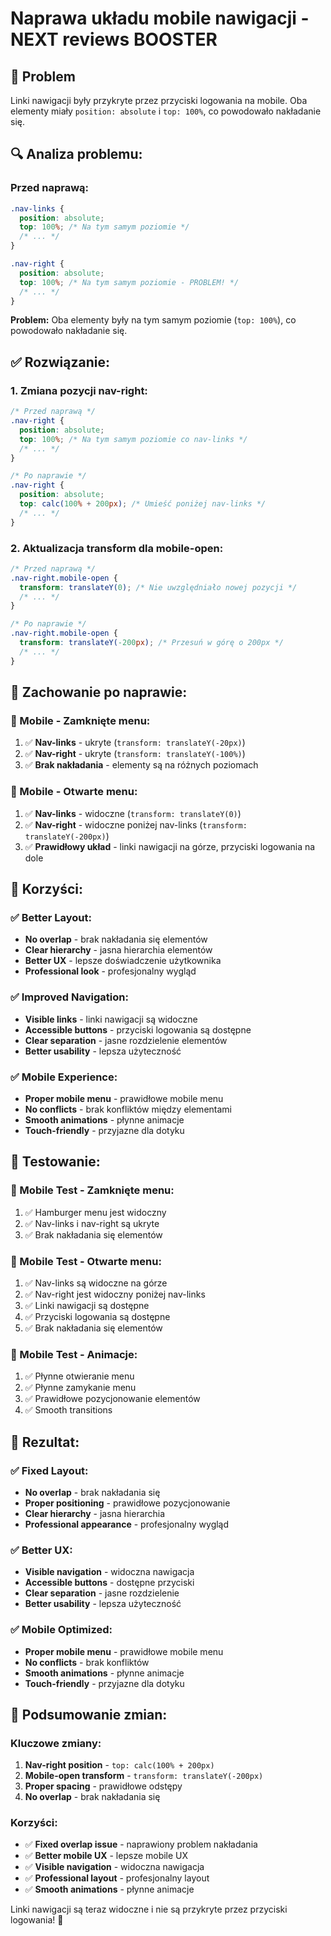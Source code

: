 # Naprawa układu mobile nawigacji - NEXT reviews BOOSTER

## 🐛 Problem
Linki nawigacji były przykryte przez przyciski logowania na mobile. Oba elementy miały `position: absolute` i `top: 100%`, co powodowało nakładanie się.

## 🔍 **Analiza problemu:**

### **Przed naprawą:**
```css
.nav-links {
  position: absolute;
  top: 100%; /* Na tym samym poziomie */
  /* ... */
}

.nav-right {
  position: absolute;
  top: 100%; /* Na tym samym poziomie - PROBLEM! */
  /* ... */
}
```

**Problem:** Oba elementy były na tym samym poziomie (`top: 100%`), co powodowało nakładanie się.

## ✅ **Rozwiązanie:**

### **1. Zmiana pozycji nav-right:**
```css
/* Przed naprawą */
.nav-right {
  position: absolute;
  top: 100%; /* Na tym samym poziomie co nav-links */
  /* ... */
}

/* Po naprawie */
.nav-right {
  position: absolute;
  top: calc(100% + 200px); /* Umieść poniżej nav-links */
  /* ... */
}
```

### **2. Aktualizacja transform dla mobile-open:**
```css
/* Przed naprawą */
.nav-right.mobile-open {
  transform: translateY(0); /* Nie uwzględniało nowej pozycji */
  /* ... */
}

/* Po naprawie */
.nav-right.mobile-open {
  transform: translateY(-200px); /* Przesuń w górę o 200px */
  /* ... */
}
```

## 🎯 **Zachowanie po naprawie:**

### **📱 Mobile - Zamknięte menu:**
1. ✅ **Nav-links** - ukryte (`transform: translateY(-20px)`)
2. ✅ **Nav-right** - ukryte (`transform: translateY(-100%)`)
3. ✅ **Brak nakładania** - elementy są na różnych poziomach

### **📱 Mobile - Otwarte menu:**
1. ✅ **Nav-links** - widoczne (`transform: translateY(0)`)
2. ✅ **Nav-right** - widoczne poniżej nav-links (`transform: translateY(-200px)`)
3. ✅ **Prawidłowy układ** - linki nawigacji na górze, przyciski logowania na dole

## 🎉 **Korzyści:**

### ✅ **Better Layout:**
- **No overlap** - brak nakładania się elementów
- **Clear hierarchy** - jasna hierarchia elementów
- **Better UX** - lepsze doświadczenie użytkownika
- **Professional look** - profesjonalny wygląd

### ✅ **Improved Navigation:**
- **Visible links** - linki nawigacji są widoczne
- **Accessible buttons** - przyciski logowania są dostępne
- **Clear separation** - jasne rozdzielenie elementów
- **Better usability** - lepsza użyteczność

### ✅ **Mobile Experience:**
- **Proper mobile menu** - prawidłowe mobile menu
- **No conflicts** - brak konfliktów między elementami
- **Smooth animations** - płynne animacje
- **Touch-friendly** - przyjazne dla dotyku

## 🧪 **Testowanie:**

### **📱 Mobile Test - Zamknięte menu:**
1. ✅ Hamburger menu jest widoczny
2. ✅ Nav-links i nav-right są ukryte
3. ✅ Brak nakładania się elementów

### **📱 Mobile Test - Otwarte menu:**
1. ✅ Nav-links są widoczne na górze
2. ✅ Nav-right jest widoczny poniżej nav-links
3. ✅ Linki nawigacji są dostępne
4. ✅ Przyciski logowania są dostępne
5. ✅ Brak nakładania się elementów

### **📱 Mobile Test - Animacje:**
1. ✅ Płynne otwieranie menu
2. ✅ Płynne zamykanie menu
3. ✅ Prawidłowe pozycjonowanie elementów
4. ✅ Smooth transitions

## 🎯 **Rezultat:**

### ✅ **Fixed Layout:**
- **No overlap** - brak nakładania się
- **Proper positioning** - prawidłowe pozycjonowanie
- **Clear hierarchy** - jasna hierarchia
- **Professional appearance** - profesjonalny wygląd

### ✅ **Better UX:**
- **Visible navigation** - widoczna nawigacja
- **Accessible buttons** - dostępne przyciski
- **Clear separation** - jasne rozdzielenie
- **Better usability** - lepsza użyteczność

### ✅ **Mobile Optimized:**
- **Proper mobile menu** - prawidłowe mobile menu
- **No conflicts** - brak konfliktów
- **Smooth animations** - płynne animacje
- **Touch-friendly** - przyjazne dla dotyku

## 🔧 **Podsumowanie zmian:**

### **Kluczowe zmiany:**
1. **Nav-right position** - `top: calc(100% + 200px)`
2. **Mobile-open transform** - `transform: translateY(-200px)`
3. **Proper spacing** - prawidłowe odstępy
4. **No overlap** - brak nakładania się

### **Korzyści:**
- ✅ **Fixed overlap issue** - naprawiony problem nakładania
- ✅ **Better mobile UX** - lepsze mobile UX
- ✅ **Visible navigation** - widoczna nawigacja
- ✅ **Professional layout** - profesjonalny layout
- ✅ **Smooth animations** - płynne animacje

Linki nawigacji są teraz widoczne i nie są przykryte przez przyciski logowania! 🚀
